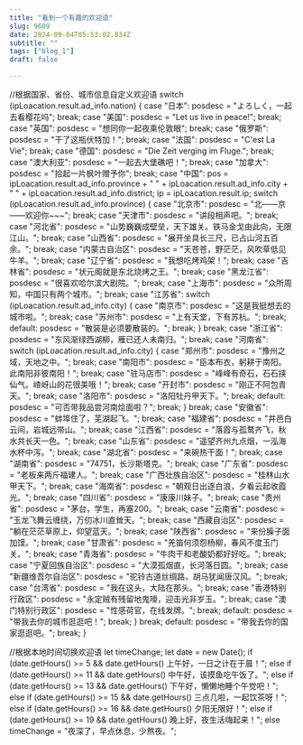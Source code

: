 ```yaml
--- 
title: "看到一个有趣的欢迎语" 
slug: 9609
date: 2024-09-04T05:53:02.834Z 
subtitle: "" 
tags: ["blog_1"] 
draft: false

--- 
```





//根据国家、省份、城市信息自定义欢迎语
  switch (ipLoacation.result.ad_info.nation) {
    case "日本":
      posdesc = "よろしく，一起去看樱花吗";
      break;
    case "美国":
      posdesc = "Let us live in peace!";
      break;
    case "英国":
      posdesc = "想同你一起夜乘伦敦眼";
      break;
    case "俄罗斯":
      posdesc = "干了这瓶伏特加！";
      break;
    case "法国":
      posdesc = "C'est La Vie";
      break;
    case "德国":
      posdesc = "Die Zeit verging im Fluge.";
      break;
    case "澳大利亚":
      posdesc = "一起去大堡礁吧！";
      break;
    case "加拿大":
      posdesc = "拾起一片枫叶赠予你";
      break;
    case "中国":
      pos = ipLoacation.result.ad_info.province + " " + ipLoacation.result.ad_info.city + " " + ipLoacation.result.ad_info.district;
      ip = ipLoacation.result.ip;
      switch (ipLoacation.result.ad_info.province) {
        case "北京市":
          posdesc = "北——京——欢迎你~~~";
          break;
        case "天津市":
          posdesc = "讲段相声吧。";
          break;
        case "河北省":
          posdesc = "山势巍巍成壁垒，天下雄关。铁马金戈由此向，无限江山。";
          break;
        case "山西省":
          posdesc = "展开坐具长三尺，已占山河五百余。";
          break;
        case "内蒙古自治区":
          posdesc = "天苍苍，野茫茫，风吹草低见牛羊。";
          break;
        case "辽宁省":
          posdesc = "我想吃烤鸡架！";
          break;
        case "吉林省":
          posdesc = "状元阁就是东北烧烤之王。";
          break;
        case "黑龙江省":
          posdesc = "很喜欢哈尔滨大剧院。";
          break;
        case "上海市":
          posdesc = "众所周知，中国只有两个城市。";
          break;
        case "江苏省":
          switch (ipLoacation.result.ad_info.city) {
            case "南京市":
              posdesc = "这是我挺想去的城市啦。";
              break;
            case "苏州市":
              posdesc = "上有天堂，下有苏杭。";
              break;
            default:
              posdesc = "散装是必须要散装的。";
              break;
          }
          break;
        case "浙江省":
          posdesc = "东风渐绿西湖柳，雁已还人未南归。";
          break;
        case "河南省":
          switch (ipLoacation.result.ad_info.city) {
            case "郑州市":
              posdesc = "豫州之域，天地之中。";
              break;
            case "南阳市":
              posdesc = "臣本布衣，躬耕于南阳。此南阳非彼南阳！";
              break;
            case "驻马店市":
              posdesc = "峰峰有奇石，石石挟仙气。嵖岈山的花很美哦！";
              break;
            case "开封市":
              posdesc = "刚正不阿包青天。";
              break;
            case "洛阳市":
              posdesc = "洛阳牡丹甲天下。";
              break;
            default:
              posdesc = "可否带我品尝河南烩面啦？";
              break;
          }
          break;
        case "安徽省":
          posdesc = "蚌埠住了，芜湖起飞。";
          break;
        case "福建省":
          posdesc = "井邑白云间，岩城远带山。";
          break;
        case "江西省":
          posdesc = "落霞与孤鹜齐飞，秋水共长天一色。";
          break;
        case "山东省":
          posdesc = "遥望齐州九点烟，一泓海水杯中泻。";
          break;
        case "湖北省":
          posdesc = "来碗热干面！";
          break;
        case "湖南省":
          posdesc = "74751，长沙斯塔克。";
          break;
        case "广东省":
          posdesc = "老板来两斤福建人。";
          break;
        case "广西壮族自治区":
          posdesc = "桂林山水甲天下。";
          break;
        case "海南省":
          posdesc = "朝观日出逐白浪，夕看云起收霞光。";
          break;
        case "四川省":
          posdesc = "康康川妹子。";
          break;
        case "贵州省":
          posdesc = "茅台，学生，再塞200。";
          break;
        case "云南省":
          posdesc = "玉龙飞舞云缠绕，万仞冰川直耸天。";
          break;
        case "西藏自治区":
          posdesc = "躺在茫茫草原上，仰望蓝天。";
          break;
        case "陕西省":
          posdesc = "来份臊子面加馍。";
          break;
        case "甘肃省":
          posdesc = "羌笛何须怨杨柳，春风不度玉门关。";
          break;
        case "青海省":
          posdesc = "牛肉干和老酸奶都好好吃。";
          break;
        case "宁夏回族自治区":
          posdesc = "大漠孤烟直，长河落日圆。";
          break;
        case "新疆维吾尔自治区":
          posdesc = "驼铃古道丝绸路，胡马犹闻唐汉风。";
          break;
        case "台湾省":
          posdesc = "我在这头，大陆在那头。";
          break;
        case "香港特别行政区":
          posdesc = "永定贼有残留地鬼嚎，迎击光非岁玉。";
          break;
        case "澳门特别行政区":
          posdesc = "性感荷官，在线发牌。";
          break;
        default:
          posdesc = "带我去你的城市逛逛吧！";
          break;
      }
      break;
    default:
      posdesc = "带我去你的国家逛逛吧。";
      break;
  }

  //根据本地时间切换欢迎语
  let timeChange;
  let date = new Date();
  if (date.getHours() >= 5 && date.getHours() 上午好，一日之计在于晨！";
  else if (date.getHours() >= 11 && date.getHours() 中午好，该摸鱼吃午饭了。";
  else if (date.getHours() >= 13 && date.getHours() 下午好，懒懒地睡个午觉吧！";
  else if (date.getHours() >= 15 && date.getHours() 三点几啦，一起饮茶呀！";
  else if (date.getHours() >= 16 && date.getHours() 夕阳无限好！";
  else if (date.getHours() >= 19 && date.getHours() 晚上好，夜生活嗨起来！";
  else timeChange = "夜深了，早点休息，少熬夜。";





